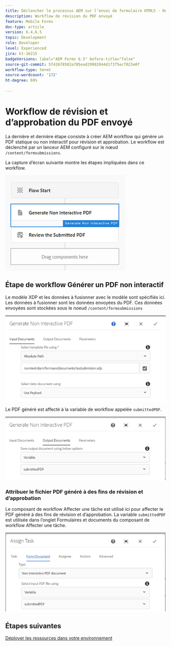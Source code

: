```yaml
---
title: Déclencher le processus AEM sur l’envoi de formulaire HTML5 - Réviser et approuver le PDF
description: Workflow de révision du PDF envoyé
feature: Mobile Forms
doc-type: article
version: 6.4,6.5
topic: Development
role: Developer
level: Experienced
jira: kt-16215
badgeVersions: label="AEM Forms 6.5" before-title="false"
source-git-commit: 5f42678502a785ead29982044d1f3f5ecf023e0f
workflow-type: tm+mt
source-wordcount: '172'
ht-degree: 69%

---
```


# Workflow de révision et d’approbation du PDF envoyé

La dernière et dernière étape consiste à créer AEM workflow qui génère un PDF statique ou non interactif pour révision et approbation. Le workflow est déclenché par un lanceur AEM configuré sur le nœud `/content/formsubmissions`.

La capture d’écran suivante montre les étapes impliquées dans ce workflow.

![workflow](assets/workflow.PNG)

## Étape de workflow Générer un PDF non interactif

Le modèle XDP et les données à fusionner avec le modèle sont spécifiés ici. Les données à fusionner sont les données envoyées du PDF. Ces données envoyées sont stockées sous le noeud ```/content/formsubmissions```

![workflow](assets/generate-pdf1.PNG)

Le PDF généré est affecté à la variable de workflow appelée `submittedPDF`.

![workflow](assets/generate-pdf2.PNG)

### Attribuer le fichier PDF généré à des fins de révision et d’approbation

Le composant de workflow Affecter une tâche est utilisé ici pour affecter le PDF généré à des fins de révision et d’approbation. La variable `submittedPDF` est utilisée dans l’onglet Formulaires et documents du composant de workflow Affecter une tâche.

![workflow](assets/assign-task.PNG)


## Étapes suivantes

[Déployer les ressources dans votre environnement](./deploy-assets.md)